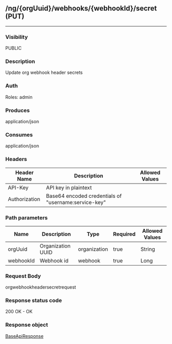 ## /ng/{orgUuid}/webhooks/{webhookId}/secret (PUT)
---
### Visibility
PUBLIC
### Description
Update org webhook header secrets
### Auth
Roles: admin
### Produces
application/json
### Consumes
application/json
### Headers
| Header Name | Description | Allowed Values |
| ----------- | ----------- | ----------- |
| API-Key | API key in plaintext |  |
| Authorization | Base64 encoded credentials of &quot;username:service-key&quot; |  |
### Path parameters
| Name | Description | Type | Required | Allowed Values |
| ----------- | ----------- | ----------- | ----------- | ----------- |
| orgUuid | Organization UUID | organization | true | String |
| webhookId | Webhook id | webhook | true | Long |
### Request Body
orgwebhookheadersecretrequest
### Response status code
200 OK - OK
### Response object
[BaseApiResponse](<../../objects/BaseApiResponse.md>)
